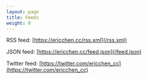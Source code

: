 ```yaml
---
layout: page
title: Feeds
weight: 0
---
```


RSS feed: [https://ericchen.cc/rss.xml](/rss.xml)

JSON feed: [https://ericchen.cc/feed.json](/feed.json)

Twitter feed: [https://twitter.com/ericchen_cc](https://twitter.com/ericchen_cc)
